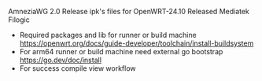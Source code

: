 AmneziaWG 2.0 Release ipk's files for OpenWRT-24.10 Released Mediatek Filogic

- Required packages and lib for runner or build machine https://openwrt.org/docs/guide-developer/toolchain/install-buildsystem
- For arm64 runner or build machine need external go bootstrap https://go.dev/doc/install 
- For success compile view workflow
